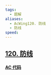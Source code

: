 ```yaml
---
tags:
  - 题解
aliases:
  - AcWing120. 防线
  - 防线
speed:
---
```

## [120. 防线](https://www.acwing.com/problem/content/122/)



#### [AC 代码]()
